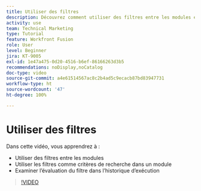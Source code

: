 ```yaml
---
title: Utiliser des filtres
description: Découvrez comment utiliser des filtres entre les modules et à l’intérieur d’un module, et comment consulter l’historique des exécutions, le tout sur  [!DNL Adobe Workfront Fusion].
activity: use
team: Technical Marketing
type: Tutorial
feature: Workfront Fusion
role: User
level: Beginner
jira: KT-9005
exl-id: 1e47a475-0d20-4516-b6ef-86166263d3b5
recommendations: noDisplay,noCatalog
doc-type: video
source-git-commit: a4e61514567ac8c2b4ad5c9ecacb87bd83947731
workflow-type: ht
source-wordcount: '47'
ht-degree: 100%

---
```


# Utiliser des filtres

Dans cette vidéo, vous apprendrez à :

* Utiliser des filtres entre les modules
* Utiliser les filtres comme critères de recherche dans un module
* Examiner l’évaluation du filtre dans l’historique d’exécution

>[!VIDEO](https://video.tv.adobe.com/v/335265/?quality=12&learn=on)
